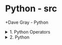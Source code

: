 # Python - src

+Dave Gray - Python

<details>
<summary>1. Python Operators </summary>

# Python Operators

```py

```

# #END</details>

<details>
<summary>2. Python </summary>

# Python

```py

```

```py

```

```py

```

# #END</details>
